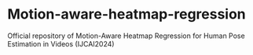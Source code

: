# Motion-aware-heatmap-regression
Official repository of Motion-Aware Heatmap Regression for Human Pose Estimation in Videos (IJCAI2024)
